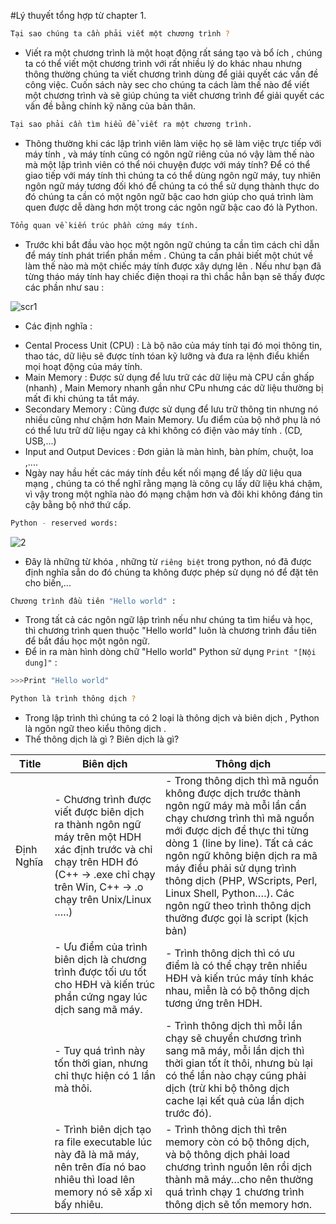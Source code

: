 #Lý thuyết tổng hợp từ chapter 1.

```sh
Tại sao chúng ta cần phải viết một chương trình ?
```

- Viết ra một chương trình là một hoạt động rất sáng tạo và bổ ích , chúng ta có thể viết một chương trình với rất nhiều 
lý do khác nhau nhưng thông thường chúng ta viết chương trình dùng để giải quyết các vấn đề công việc. Cuốn sách này 
sec cho chúng ta cách làm thế nào để viết một chương trình và sẽ giúp chúng ta viết chương trình để giải quyết các vấn đề 
bằng chính kỹ năng của bản thân.

```sh
Tại sao phải cần tìm hiểu để viết ra một chương trình.
```

-  Thông thường khi các lập trình viên làm việc họ sẽ làm việc trực tiếp với máy tính , và máy tính cũng có ngôn ngữ riêng của nó
vậy làm thế nào mà một lập trình viên có thể nói chuyện được với máy tính? Để có thể giao tiếp với máy tính thì chúng ta có thể dùng 
ngôn ngữ máy, tuy nhiên ngôn ngữ máy tương đối khó để chúng ta có thể sử dụng thành thực do đó chúng ta cần có một ngôn ngữ bậc cao hơn
giúp cho quá trình làm quen được dễ dàng hơn một trong các ngôn ngữ bậc cao đó là Python.

```sh
Tổng quan về kiến trúc phần cứng máy tính.
```

- Trước khi bắt đầu vào học một ngôn ngữ chúng ta cần tìm cách chỉ dẫn để máy tính phát triển phần mềm . Chúng ta cần phải 
biết một chút về làm thế nào mà một chiếc máy tính được xây dựng lên . Nếu như bạn đã từng tháo máy tính hay chiếc điện thoại 
ra thì chắc hẳn bạn sẽ thấy được các phần như sau :

![scr1](http://i.imgur.com/VZvHELO.png)

- Các định nghĩa : 
 <ul>
  <li>Cental Process Unit (CPU) : Là bộ não của máy tính tại đó mọi thông tin, thao tác, dữ liệu sẽ được tính tóan
  kỹ lưỡng và đưa ra lệnh điểu khiển mọi hoạt động của máy tính. </li>
  <li>Main Memory : Được sử dụng để lưu trữ các dữ liệu mà CPU cần ghấp (nhanh) , Main Memory nhanh gần như CPu nhưng 
  các dữ liệu thường bị mất đi khi chúng ta tắt máy.</li>
  <li>Secondary Memory : Cũng được sử dụng để lưu trữ thông tin nhưng nó nhiều cũng như chậm hơn Main Memory. Ưu điểm của 
  bộ nhớ phụ là nó có thể lưu trữ dữ liệu ngay cả khi không có điện vào máy tính . (CD, USB,...) </li>
  <li>Input and Output Devices : Đơn giản là màn hình, bàn phím, chuột, loa ,....</li>
  <li>Ngày nay hầu hết các máy tính đều kết nối mạng để lấy dữ liệu qua mạng , chúng ta có thể nghĩ rằng mạng là công cụ lấy dữ 
  liệu khá chậm, vì vậy trong một nghĩa nào đó mạng chậm hơn và đôi khi không đáng tin cậy bằng bộ nhớ thứ cấp.</li>
 </ul>

```sh
Python - reserved words:
```

![2](http://i.imgur.com/MdEtMw0.png)

- Đây là những từ khóa , những từ `riêng biệt` trong python, nó đã được định nghĩa sẵn do đó chúng ta không được phép 
sử dụng nó để đặt tên cho biến,...

```sh
Chương trình đầu tiên "Hello world" : 
```

- Trong tất cả các ngôn ngữ lập trình nếu như chúng ta tìm hiểu và học, thì chương trình quen thuộc "Hello world" luôn 
là chương trình đầu tiên để bắt đầu học một ngôn ngữ.
- Để in ra màn hình dòng chữ "Hello world" Python sử dụng `Print "[Nội dung]"` :

```sh
>>>Print "Hello world"
```

```sh
Python là trình thông dịch ?
```

- Trong lập trình thì chúng ta có 2 loại là thông dịch và biên dịch , Python là ngôn ngữ theo kiểu thông dịch . 
- Thế thông dịch là gì ? Biên dịch là gì? 

| Title | Biên dịch | Thông dịch |
|-------|-----------|------------|
| Định Nghĩa | - Chương trình được viết được biên dịch ra thành ngôn ngữ máy trên một HDH xác định trước và chỉ chạy trên HDH đó (C++ -> .exe chỉ chạy trên Win, C++ -> .o chạy trên Unix/Linux …..) | - Trong thông dịch thì mã nguồn không được dịch trước thành ngôn ngữ máy mà mỗi lần cần chạy chương trình thì mã nguồn mới được dịch để thực thi từng dòng 1 (line by line). Tất cả các ngôn ngữ không biện dịch ra mã máy điều phải sử dụng trình thông dịch (PHP, WScripts, Perl, Linux Shell, Python….). Các ngôn ngữ theo trình thông dịch thường được gọi là script (kịch bản) |
|| - Ưu điểm của trình biên dịch là chương trình được tối ưu tốt cho HĐH và kiến trúc phần cứng ngay lúc dịch sang mã máy. | - Trình thông dịch thì có ưu điểm là có thể chạy trên nhiều HĐH và kiến trúc máy tính khác nhau, miễn là có bộ thông dịch tương ứng trên HDH. |
|| - Tuy quá trình này tốn thời gian, nhưng chỉ thực hiện có 1 lần mà thôi. | - Trình thông dịch thì mỗi lần chạy sẽ chuyển chương trình sang mã máy, mỗi lần dịch thì thời gian tốt ít thôi, nhưng bù lại có thể lần nào chạy cũng phải dịch (trừ khi bộ thông dịch cache lại kết quả của lần dịch trước đó). |
|| - Trình biên dịch tạo ra file executable lúc này đã là mã máy, nên trên đĩa nó bao nhiêu thì load lên memory nó sẽ xấp xỉ bấy nhiêu. | - Trình thông dịch thì trên memory còn có bộ thông dịch, và bộ thông dịch phải load chương trình nguồn lên rồi dịch thành mã máy…cho nên thường quá trình chạy 1 chương trình thông dịch sẽ tốn memory hơn. |

